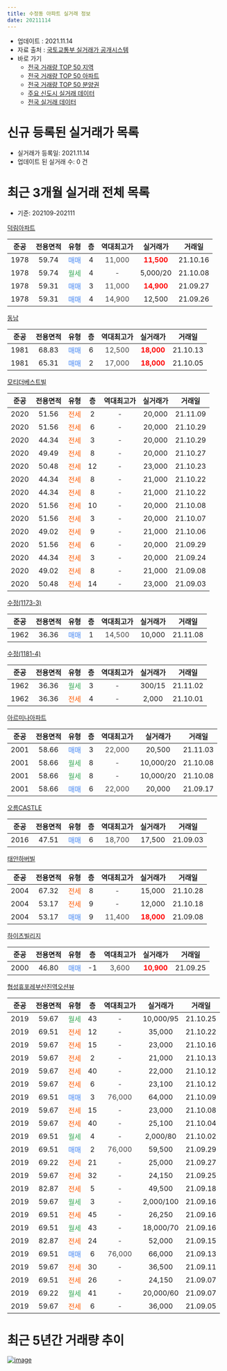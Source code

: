 ```yaml
---
title: 수정동 아파트 실거래 정보
date: 20211114
---
```


* 업데이트 : 2021.11.14
* 자료 출처 : [국토교통부 실거래가 공개시스템](http://rt.molit.go.kr)
* 바로 가기
    * [전국 거래량 TOP 50 지역](https://apt-info.github.io/apt-trade-info/tr)
    * [전국 거래량 TOP 50 아파트](https://apt-info.github.io/apt-trade-info/ta)
    * [전국 거래량 TOP 50 분양권](https://apt-info.github.io/apt-trade-info/tb)
    * [주요 신도시 실거래 데이터](https://apt-info.github.io/apt-trade-info/newtown)
    * [전국 실거래 데이터](https://apt-info.github.io/apt-trade-info/all)



<script async src="https://pagead2.googlesyndication.com/pagead/js/adsbygoogle.js"></script>
<!-- 기본광고 -->
<ins class="adsbygoogle"
     style="display:block"
     data-ad-client="ca-pub-1142216861245946"
     data-ad-slot="4805727019"
     data-ad-format="auto"
     data-full-width-responsive="true"></ins>
<script>
     (adsbygoogle = window.adsbygoogle || []).push({});
</script>


# 신규 등록된 실거래가 목록

* 실거래가 등록일: 2021.11.14
* 업데이트 된 실거래 수: 0 건




<script async src="https://pagead2.googlesyndication.com/pagead/js/adsbygoogle.js"></script>
<!-- 기본광고 -->
<ins class="adsbygoogle"
     style="display:block"
     data-ad-client="ca-pub-1142216861245946"
     data-ad-slot="4805727019"
     data-ad-format="auto"
     data-full-width-responsive="true"></ins>
<script>
     (adsbygoogle = window.adsbygoogle || []).push({});
</script>


# 최근 3개월 실거래 전체 목록
* 기준: 202109-202111


[덕림아파트](https://search.naver.com/search.naver?query=%EB%8D%95%EB%A6%BC%EC%95%84%ED%8C%8C%ED%8A%B8)

|준공|전용면적|유형|층|역대최고가|실거래가|거래일|
|:---:|:---:|:---:|:---:|:---:|:---:|:---:|
|1978|59.74|<span style="color:#4285F3">매매</span>|4|<span style="color:#444444">11,000</span>|<b><span style="color:#FF0000">11,500</span></b>|21.10.16|
|1978|59.74|<span style="color:#34A853">월세</span>|4|<span style="color:#444444">-</span>|5,000/20|21.10.08|
|1978|59.31|<span style="color:#4285F3">매매</span>|3|<span style="color:#444444">11,000</span>|<b><span style="color:#FF0000">14,900</span></b>|21.09.27|
|1978|59.31|<span style="color:#4285F3">매매</span>|4|<span style="color:#444444">14,900</span>|12,500|21.09.26|

[동남](https://search.naver.com/search.naver?query=%EB%8F%99%EB%82%A8)

|준공|전용면적|유형|층|역대최고가|실거래가|거래일|
|:---:|:---:|:---:|:---:|:---:|:---:|:---:|
|1981|68.83|<span style="color:#4285F3">매매</span>|6|<span style="color:#444444">12,500</span>|<b><span style="color:#FF0000">18,000</span></b>|21.10.13|
|1981|65.31|<span style="color:#4285F3">매매</span>|2|<span style="color:#444444">17,000</span>|<b><span style="color:#FF0000">18,000</span></b>|21.10.05|

[모티더베스트빌](https://search.naver.com/search.naver?query=%EB%AA%A8%ED%8B%B0%EB%8D%94%EB%B2%A0%EC%8A%A4%ED%8A%B8%EB%B9%8C)

|준공|전용면적|유형|층|역대최고가|실거래가|거래일|
|:---:|:---:|:---:|:---:|:---:|:---:|:---:|
|2020|51.56|<span style="color:#FF5A00">전세</span>|2|<span style="color:#444444">-</span>|20,000|21.11.09|
|2020|51.56|<span style="color:#FF5A00">전세</span>|6|<span style="color:#444444">-</span>|20,000|21.10.29|
|2020|44.34|<span style="color:#FF5A00">전세</span>|3|<span style="color:#444444">-</span>|20,000|21.10.29|
|2020|49.49|<span style="color:#FF5A00">전세</span>|8|<span style="color:#444444">-</span>|20,000|21.10.27|
|2020|50.48|<span style="color:#FF5A00">전세</span>|12|<span style="color:#444444">-</span>|23,000|21.10.23|
|2020|44.34|<span style="color:#FF5A00">전세</span>|8|<span style="color:#444444">-</span>|21,000|21.10.22|
|2020|44.34|<span style="color:#FF5A00">전세</span>|8|<span style="color:#444444">-</span>|21,000|21.10.22|
|2020|51.56|<span style="color:#FF5A00">전세</span>|10|<span style="color:#444444">-</span>|20,000|21.10.08|
|2020|51.56|<span style="color:#FF5A00">전세</span>|3|<span style="color:#444444">-</span>|20,000|21.10.07|
|2020|49.02|<span style="color:#FF5A00">전세</span>|9|<span style="color:#444444">-</span>|21,000|21.10.06|
|2020|51.56|<span style="color:#FF5A00">전세</span>|6|<span style="color:#444444">-</span>|20,000|21.09.29|
|2020|44.34|<span style="color:#FF5A00">전세</span>|3|<span style="color:#444444">-</span>|20,000|21.09.24|
|2020|49.02|<span style="color:#FF5A00">전세</span>|8|<span style="color:#444444">-</span>|21,000|21.09.08|
|2020|50.48|<span style="color:#FF5A00">전세</span>|14|<span style="color:#444444">-</span>|23,000|21.09.03|

[수정(1173-3)](https://search.naver.com/search.naver?query=%EC%88%98%EC%A0%95%281173-3%29)

|준공|전용면적|유형|층|역대최고가|실거래가|거래일|
|:---:|:---:|:---:|:---:|:---:|:---:|:---:|
|1962|36.36|<span style="color:#4285F3">매매</span>|1|<span style="color:#444444">14,500</span>|10,000|21.11.08|

[수정(1181-4)](https://search.naver.com/search.naver?query=%EC%88%98%EC%A0%95%281181-4%29)

|준공|전용면적|유형|층|역대최고가|실거래가|거래일|
|:---:|:---:|:---:|:---:|:---:|:---:|:---:|
|1962|36.36|<span style="color:#34A853">월세</span>|3|<span style="color:#444444">-</span>|300/15|21.11.02|
|1962|36.36|<span style="color:#FF5A00">전세</span>|4|<span style="color:#444444">-</span>|2,000|21.10.01|

[아르미나아파트](https://search.naver.com/search.naver?query=%EC%95%84%EB%A5%B4%EB%AF%B8%EB%82%98%EC%95%84%ED%8C%8C%ED%8A%B8)

|준공|전용면적|유형|층|역대최고가|실거래가|거래일|
|:---:|:---:|:---:|:---:|:---:|:---:|:---:|
|2001|58.66|<span style="color:#4285F3">매매</span>|3|<span style="color:#444444">22,000</span>|20,500|21.11.03|
|2001|58.66|<span style="color:#34A853">월세</span>|8|<span style="color:#444444">-</span>|10,000/20|21.10.08|
|2001|58.66|<span style="color:#34A853">월세</span>|8|<span style="color:#444444">-</span>|10,000/20|21.10.08|
|2001|58.66|<span style="color:#4285F3">매매</span>|6|<span style="color:#444444">22,000</span>|20,000|21.09.17|

[오름CASTLE](https://search.naver.com/search.naver?query=%EC%98%A4%EB%A6%84CASTLE)

|준공|전용면적|유형|층|역대최고가|실거래가|거래일|
|:---:|:---:|:---:|:---:|:---:|:---:|:---:|
|2016|47.51|<span style="color:#4285F3">매매</span>|6|<span style="color:#444444">18,700</span>|17,500|21.09.03|

[태안하버빌](https://search.naver.com/search.naver?query=%ED%83%9C%EC%95%88%ED%95%98%EB%B2%84%EB%B9%8C)

|준공|전용면적|유형|층|역대최고가|실거래가|거래일|
|:---:|:---:|:---:|:---:|:---:|:---:|:---:|
|2004|67.32|<span style="color:#FF5A00">전세</span>|8|<span style="color:#444444">-</span>|15,000|21.10.28|
|2004|53.17|<span style="color:#FF5A00">전세</span>|9|<span style="color:#444444">-</span>|12,000|21.10.18|
|2004|53.17|<span style="color:#4285F3">매매</span>|9|<span style="color:#444444">11,400</span>|<b><span style="color:#FF0000">18,000</span></b>|21.09.08|

[하이츠빌리지](https://search.naver.com/search.naver?query=%ED%95%98%EC%9D%B4%EC%B8%A0%EB%B9%8C%EB%A6%AC%EC%A7%80)

|준공|전용면적|유형|층|역대최고가|실거래가|거래일|
|:---:|:---:|:---:|:---:|:---:|:---:|:---:|
|2000|46.80|<span style="color:#4285F3">매매</span>|-1|<span style="color:#444444">3,600</span>|<b><span style="color:#FF0000">10,900</span></b>|21.09.25|

[협성휴포레부산진역오션뷰](https://search.naver.com/search.naver?query=%ED%98%91%EC%84%B1%ED%9C%B4%ED%8F%AC%EB%A0%88%EB%B6%80%EC%82%B0%EC%A7%84%EC%97%AD%EC%98%A4%EC%85%98%EB%B7%B0)

|준공|전용면적|유형|층|역대최고가|실거래가|거래일|
|:---:|:---:|:---:|:---:|:---:|:---:|:---:|
|2019|59.67|<span style="color:#34A853">월세</span>|43|<span style="color:#444444">-</span>|10,000/95|21.10.25|
|2019|69.51|<span style="color:#FF5A00">전세</span>|12|<span style="color:#444444">-</span>|35,000|21.10.22|
|2019|59.67|<span style="color:#FF5A00">전세</span>|15|<span style="color:#444444">-</span>|23,000|21.10.16|
|2019|59.67|<span style="color:#FF5A00">전세</span>|2|<span style="color:#444444">-</span>|21,000|21.10.13|
|2019|59.67|<span style="color:#FF5A00">전세</span>|40|<span style="color:#444444">-</span>|22,000|21.10.12|
|2019|59.67|<span style="color:#FF5A00">전세</span>|6|<span style="color:#444444">-</span>|23,100|21.10.12|
|2019|69.51|<span style="color:#4285F3">매매</span>|3|<span style="color:#444444">76,000</span>|64,000|21.10.09|
|2019|59.67|<span style="color:#FF5A00">전세</span>|15|<span style="color:#444444">-</span>|23,000|21.10.08|
|2019|59.67|<span style="color:#FF5A00">전세</span>|40|<span style="color:#444444">-</span>|25,100|21.10.04|
|2019|69.51|<span style="color:#34A853">월세</span>|4|<span style="color:#444444">-</span>|2,000/80|21.10.02|
|2019|69.51|<span style="color:#4285F3">매매</span>|2|<span style="color:#444444">76,000</span>|59,500|21.09.29|
|2019|69.22|<span style="color:#FF5A00">전세</span>|21|<span style="color:#444444">-</span>|25,000|21.09.27|
|2019|59.67|<span style="color:#FF5A00">전세</span>|32|<span style="color:#444444">-</span>|24,150|21.09.25|
|2019|82.87|<span style="color:#FF5A00">전세</span>|5|<span style="color:#444444">-</span>|49,500|21.09.18|
|2019|59.67|<span style="color:#34A853">월세</span>|3|<span style="color:#444444">-</span>|2,000/100|21.09.16|
|2019|69.51|<span style="color:#FF5A00">전세</span>|45|<span style="color:#444444">-</span>|26,250|21.09.16|
|2019|69.51|<span style="color:#34A853">월세</span>|43|<span style="color:#444444">-</span>|18,000/70|21.09.16|
|2019|82.87|<span style="color:#FF5A00">전세</span>|24|<span style="color:#444444">-</span>|52,000|21.09.15|
|2019|69.51|<span style="color:#4285F3">매매</span>|6|<span style="color:#444444">76,000</span>|66,000|21.09.13|
|2019|59.67|<span style="color:#FF5A00">전세</span>|30|<span style="color:#444444">-</span>|36,500|21.09.11|
|2019|69.51|<span style="color:#FF5A00">전세</span>|26|<span style="color:#444444">-</span>|24,150|21.09.07|
|2019|69.22|<span style="color:#34A853">월세</span>|41|<span style="color:#444444">-</span>|20,000/60|21.09.07|
|2019|59.67|<span style="color:#FF5A00">전세</span>|6|<span style="color:#444444">-</span>|36,000|21.09.05|



<script async src="https://pagead2.googlesyndication.com/pagead/js/adsbygoogle.js"></script>
<!-- 기본광고 -->
<ins class="adsbygoogle"
     style="display:block"
     data-ad-client="ca-pub-1142216861245946"
     data-ad-slot="4805727019"
     data-ad-format="auto"
     data-full-width-responsive="true"></ins>
<script>
     (adsbygoogle = window.adsbygoogle || []).push({});
</script>


# 최근 5년간 거래량 추이


<div style="width:100%;">
    <canvas id="deal_progress" height="200"></canvas>
</div>

<script>
new Chart(document.getElementById("deal_progress"), {
    type: 'line',
    data: {
        labels: ['16.01','16.02','16.03','16.04','16.05','16.06','16.07','16.08','16.09','16.10','16.11','16.12','17.01','17.02','17.03','17.04','17.05','17.06','17.07','17.08','17.09','17.10','17.11','17.12','18.01','18.02','18.03','18.04','18.05','18.06','18.07','18.08','18.09','18.10','18.11','18.12','19.01','19.02','19.03','19.04','19.05','19.06','19.07','19.08','19.09','19.10','19.11','19.12','20.01','20.02','20.03','20.04','20.05','20.06','20.07','20.08','20.09','20.10','20.11','20.12','21.01','21.02','21.03','21.04','21.05','21.06','21.07','21.08','21.09','21.10','21.11'],
        datasets: [{
            label: '매매/분양권',
            data: [19,10,23,52,320,88,25,62,40,54,48,23,29,29,35,34,27,24,28,10,13,13,25,13,12,14,18,19,15,17,13,22,14,18,25,14,13,14,13,21,45,45,54,40,35,19,36,6,4,7,8,17,24,34,18,10,33,46,53,51,23,15,17,14,12,8,9,8,8,4,2],
            borderColor: "rgba(66, 133, 243, 1)",
            backgroundColor: "rgba(66, 133, 243, 0.05)",
            borderWidth: 1,
            pointRadius: 0,
            fill: false,
            lineTension: 0
        },{
            label: '전/월세',
            data: [1,0,0,2,0,4,2,1,1,7,3,1,1,3,3,1,1,3,2,4,1,1,3,1,1,1,4,3,3,2,1,0,0,3,2,1,2,1,2,2,2,1,3,1,2,6,6,2,1,3,1,2,6,11,8,10,5,11,12,13,21,17,13,4,10,9,19,29,15,24,2],
            borderColor: "rgba(255, 90, 0, 1)",
            backgroundColor: "rgba(255, 90, 0, 0.05)",
            borderWidth: 1,
            pointRadius: 0,
            fill: false,
            lineTension: 0
        },{
            label: '합계',
            data: [20,10,23,54,320,92,27,63,41,61,51,24,30,32,38,35,28,27,30,14,14,14,28,14,13,15,22,22,18,19,14,22,14,21,27,15,15,15,15,23,47,46,57,41,37,25,42,8,5,10,9,19,30,45,26,20,38,57,65,64,44,32,30,18,22,17,28,37,23,28,4],
            borderColor: "rgba(0, 0, 0, 1)",
            backgroundColor: "rgba(0, 0, 0, 0.03)",
            borderWidth: 0.1,
            pointRadius: 0,
            fill: true,
            lineTension: 0
        }
        ]
    },
    options: {
        responsive: true,
        title: {
            display: false
        },
        tooltips: {
            mode: 'index',
            intersect: false
        },
        hover: {
            mode: 'nearest',
            intersect: true
        },
        scales: {
            xAxes: [{
                display: true,
                scaleLabel: {
                    display: true,
                    labelString: '년/월'
                }
            }],
            yAxes: [{
                display: true,
                ticks: {
                    suggestedMin: 0,
                },
                scaleLabel: {
                    display: true,
                    labelString: '실거래 수'
                }
            }]
        }
    }
});

</script>


[![image](https://apt-info.github.io/images/2020-01-03-apt-trade-info/1024x500.png)](https://play.google.com/store/apps/details?id=com.aptinfo.apttradeinfo)

